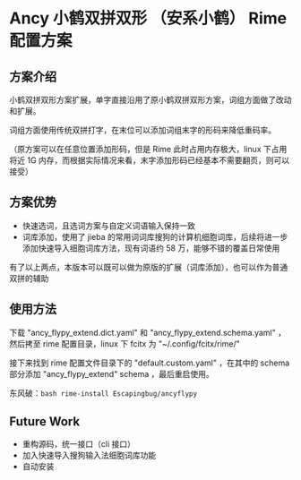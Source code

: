 # Ancy 小鹤双拼双形 （安系小鹤） Rime 配置方案

## 方案介绍

小鹤双拼双形方案扩展，单字直接沿用了原小鹤双拼双形方案，词组方面做了改动和扩展。

词组方面使用传统双拼打字，在末位可以添加词组末字的形码来降低重码率。

（原方案可以在任意位置添加形码，但是 Rime 此时占用内存极大，linux 下占用将近 1G 内存，而根据实际情况来看，末字添加形码已经基本不需要翻页，则可以接受）


## 方案优势

- 快速选词，且选词方案与自定义词语输入保持一致
- 词库添加，使用了 jieba 的常用词词库搜狗的计算机细胞词库，后续将进一步添加快速导入细胞词库方法，现有词语约 58 万，能够不错的覆盖日常使用

有了以上两点，本版本可以既可以做为原版的扩展（词库添加），也可以作为普通双拼的辅助

## 使用方法

下载 "ancy_flypy_extend.dict.yaml" 和 "ancy_flypy_extend.schema.yaml" ，然后拷至 rime 配置目录，linux 下 fcitx 为 "~/.config/fcitx/rime/" 

接下来找到 rime 配置文件目录下的 "default.custom.yaml" ，在其中的 schema 部分添加 "ancy_flypy_extend" schema ，最后重启使用。

东风破：`bash rime-install Escapingbug/ancyflypy`

## Future Work

- 重构源码，统一接口（cli 接口）
- 加入快速导入搜狗输入法细胞词库功能
- 自动安装
